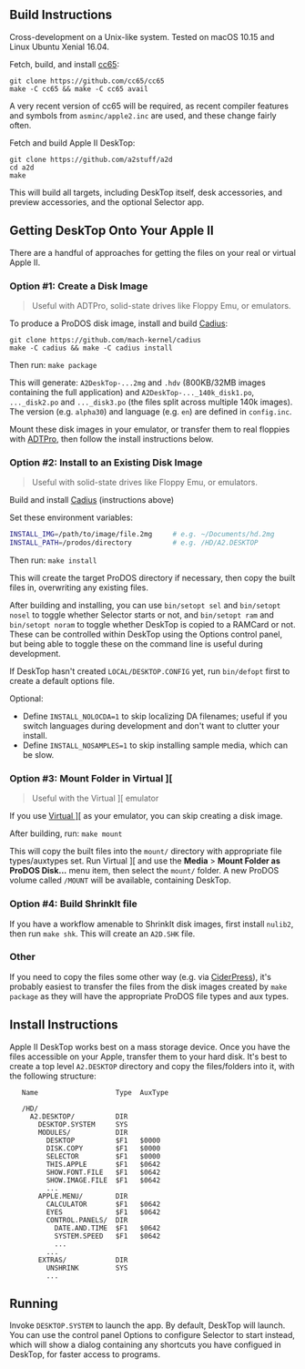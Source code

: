 ## Build Instructions

Cross-development on a Unix-like system. Tested on macOS 10.15 and Linux Ubuntu Xenial 16.04.

Fetch, build, and install [cc65](http://cc65.github.io/cc65/):

```
git clone https://github.com/cc65/cc65
make -C cc65 && make -C cc65 avail
```

A very recent version of cc65 will be required, as recent compiler features and symbols from `asminc/apple2.inc` are used, and these change fairly often.

Fetch and build Apple II DeskTop:

```
git clone https://github.com/a2stuff/a2d
cd a2d
make
```

This will build all targets, including DeskTop itself, desk accessories, and preview accessories, and the optional Selector app.

## Getting DeskTop Onto Your Apple II

There are a handful of approaches for getting the files on your real or virtual Apple II.

### Option #1: Create a Disk Image

> Useful with ADTPro, solid-state drives like Floppy Emu, or emulators.

To produce a ProDOS disk image, install and build [Cadius](https://github.com/mach-kernel/cadius):

```
git clone https://github.com/mach-kernel/cadius
make -C cadius && make -C cadius install
```

Then run: `make package`

This will generate: `A2DeskTop-...2mg` and `.hdv` (800KB/32MB images containing the full application) and `A2DeskTop-..._140k_disk1.po`, `..._disk2.po` and `..._disk3.po` (the files split across multiple 140k images). The version (e.g. `alpha30`) and language (e.g. `en`) are defined in `config.inc`.

Mount these disk images in your emulator, or transfer them to real floppies with [ADTPro](http://adtpro.com/), then follow the install instructions below.

### Option #2: Install to an Existing Disk Image

> Useful with solid-state drives like Floppy Emu, or emulators.

Build and install [Cadius](https://github.com/mach-kernel/cadius) (instructions above)

Set these environment variables:

```sh
INSTALL_IMG=/path/to/image/file.2mg     # e.g. ~/Documents/hd.2mg
INSTALL_PATH=/prodos/directory          # e.g. /HD/A2.DESKTOP
```

Then run: `make install`

This will create the target ProDOS directory if necessary, then copy the built files in, overwriting any existing files.

After building and installing, you can use `bin/setopt sel` and `bin/setopt nosel` to toggle whether Selector starts or not, and `bin/setopt ram` and `bin/setopt noram` to toggle whether DeskTop is copied to a RAMCard or not. These can be controlled within DeskTop using the Options control panel, but being able to toggle these on the command line is useful during development.

If DeskTop hasn't created `LOCAL/DESKTOP.CONFIG` yet, run `bin/defopt` first to create a default options file.

Optional:
* Define `INSTALL_NOLOCDA=1` to skip localizing DA filenames; useful if you switch languages during development and don't want to clutter your install.
* Define `INSTALL_NOSAMPLES=1` to skip installing sample media, which can be slow.

### Option #3: Mount Folder in Virtual ]\[

> Useful with the Virtual ]\[ emulator

If you use [Virtual \]\[](http://www.virtualii.com/) as your emulator, you can skip creating a disk image.

After building, run: `make mount`

This will copy the built files into the `mount/` directory  with appropriate file types/auxtypes set. Run Virtual ]\[ and use the **Media** > **Mount Folder as ProDOS Disk...** menu item, then select the `mount/` folder. A new ProDOS volume called `/MOUNT` will be available, containing DeskTop.

### Option #4: Build ShrinkIt file

If you have a workflow amenable to ShrinkIt disk images, first install `nulib2`, then run `make shk`. This will create an `A2D.SHK` file.

### Other

If you need to copy the files some other way (e.g. via [CiderPress](http://a2ciderpress.com/)), it's probably easiest to transfer the files from the disk images created by `make package` as they will have the appropriate ProDOS file types and aux types.


## Install Instructions

Apple II DeskTop works best on a mass storage device. Once you have the files accessible on your Apple, transfer them to your hard disk. It's best to create a top level `A2.DESKTOP` directory and copy the files/folders into it, with the following structure:

```
   Name                   Type  AuxType

   /HD/
     A2.DESKTOP/          DIR
       DESKTOP.SYSTEM     SYS
       MODULES/           DIR
         DESKTOP          $F1   $0000
         DISK.COPY        $F1   $0000
         SELECTOR         $F1   $0000
         THIS.APPLE       $F1   $0642
         SHOW.FONT.FILE   $F1   $0642
         SHOW.IMAGE.FILE  $F1   $0642
         ...
       APPLE.MENU/        DIR
         CALCULATOR       $F1   $0642
         EYES             $F1   $0642
         CONTROL.PANELS/  DIR
           DATE.AND.TIME  $F1   $0642
           SYSTEM.SPEED   $F1   $0642
           ...
         ...
       EXTRAS/            DIR
         UNSHRINK         SYS
         ...
```

## Running

Invoke `DESKTOP.SYSTEM` to launch the app. By default, DeskTop will launch. You can use the control panel Options to configure Selector to start instead, which will show a dialog containing any shortcuts you have configued in DeskTop, for faster access to programs.
